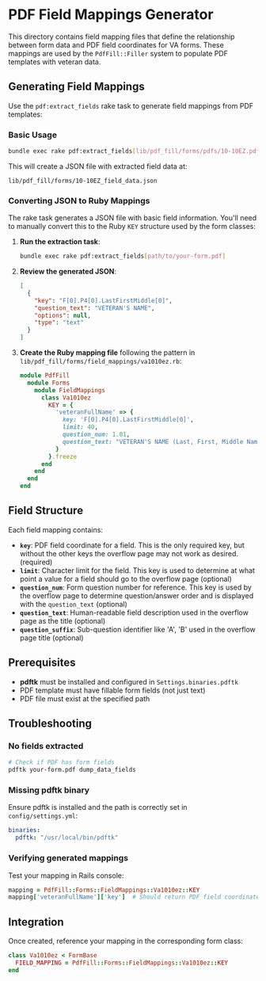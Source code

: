 # PDF Field Mappings Generator

This directory contains field mapping files that define the relationship between form data and PDF field coordinates for VA forms. These mappings are used by the `PdfFill::Filler` system to populate PDF templates with veteran data.

## Generating Field Mappings

Use the `pdf:extract_fields` rake task to generate field mappings from PDF templates:

### Basic Usage

```bash
bundle exec rake pdf:extract_fields[lib/pdf_fill/forms/pdfs/10-10EZ.pdf]
```

This will create a JSON file with extracted field data at:

```
lib/pdf_fill/forms/10-10EZ_field_data.json
```

### Converting JSON to Ruby Mappings

The rake task generates a JSON file with basic field information. You'll need to manually convert this to the Ruby `KEY` structure used by the form classes:

1. **Run the extraction task**:

   ```bash
   bundle exec rake pdf:extract_fields[path/to/your-form.pdf]
   ```

2. **Review the generated JSON**:

   ```json
   [
     {
       "key": "F[0].P4[0].LastFirstMiddle[0]",
       "question_text": "VETERAN'S NAME",
       "options": null,
       "type": "text"
     }
   ]
   ```

3. **Create the Ruby mapping file** following the pattern in `lib/pdf_fill/forms/field_mappings/va1010ez.rb`:
   ```ruby
   module PdfFill
     module Forms
       module FieldMappings
         class Va1010ez
           KEY = {
             'veteranFullName' => {
               key: 'F[0].P4[0].LastFirstMiddle[0]',
               limit: 40,
               question_num: 1.01,
               question_text: "VETERAN'S NAME (Last, First, Middle Name)"
             }
           }.freeze
         end
       end
     end
   end
   ```

## Field Structure

Each field mapping contains:

- **`key`**: PDF field coordinate for a field. This is the only required key, but without the other keys the overflow page may not work as desired. (required)
- **`limit`**: Character limit for the field. This key is used to determine at what point a value for a field should go to the overflow page (optional)
- **`question_num`**: Form question number for reference. This key is used by the overflow page to determine question/answer order and is displayed with the `question_text` (optional)
- **`question_text`**: Human-readable field description used in the overflow page as the title (optional)
- **`question_suffix`**: Sub-question identifier like 'A', 'B' used in the overflow page title (optional)

## Prerequisites

- **pdftk** must be installed and configured in `Settings.binaries.pdftk`
- PDF template must have fillable form fields (not just text)
- PDF file must exist at the specified path

## Troubleshooting

### No fields extracted

```bash
# Check if PDF has form fields
pdftk your-form.pdf dump_data_fields
```

### Missing pdftk binary

Ensure pdftk is installed and the path is correctly set in `config/settings.yml`:

```yaml
binaries:
  pdftk: "/usr/local/bin/pdftk"
```

### Verifying generated mappings

Test your mapping in Rails console:

```ruby
mapping = PdfFill::Forms::FieldMappings::Va1010ez::KEY
mapping['veteranFullName']['key']  # Should return PDF field coordinate
```

## Integration

Once created, reference your mapping in the corresponding form class:

```ruby
class Va1010ez < FormBase
  FIELD_MAPPING = PdfFill::Forms::FieldMappings::Va1010ez::KEY
end
```
